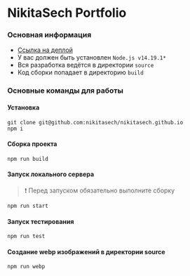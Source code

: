 # NikitaSech Portfolio

### Основная информация
- [Ссылка на деплой](https://nikitasech.github.io/)
- У вас должен быть установлен `Node.js v14.19.1*`
- Вся разработка ведётся в директории `source`
- Код сборки попадает в директорию `build`

### Основные команды для работы
#### Установка
```
git clone git@github.com:nikitasech/nikitasech.github.io
npm i
```
#### Сборка проекта
```
npm run build
```
#### Запуск локального сервера
> ❗ Перед запуском обязательно выполните сборку
```
npm run start
```
#### Запуск тестирования
```
npm run test
```
#### Создание webp изображений в директории source
```
npm run webp
```
